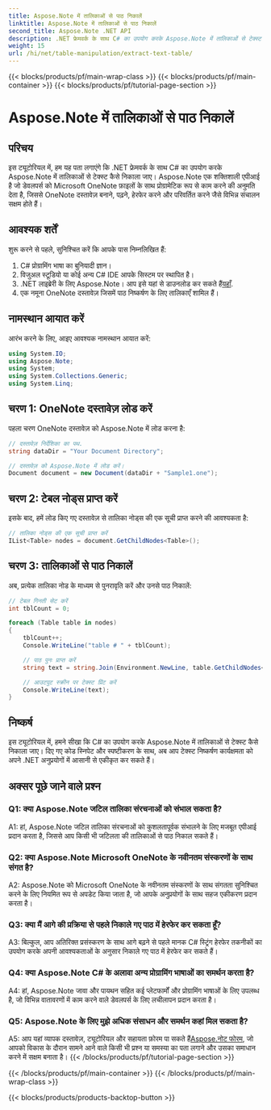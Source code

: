 ```yaml
---
title: Aspose.Note में तालिकाओं से पाठ निकालें
linktitle: Aspose.Note में तालिकाओं से पाठ निकालें
second_title: Aspose.Note .NET API
description: .NET फ्रेमवर्क के साथ C# का उपयोग करके Aspose.Note में तालिकाओं से टेक्स्ट निकालने का तरीका जानें। कोड स्निपेट और स्पष्टीकरण के साथ चरण-दर-चरण ट्यूटोरियल।
weight: 15
url: /hi/net/table-manipulation/extract-text-table/
---
```


{{< blocks/products/pf/main-wrap-class >}}
{{< blocks/products/pf/main-container >}}
{{< blocks/products/pf/tutorial-page-section >}}

# Aspose.Note में तालिकाओं से पाठ निकालें

## परिचय

इस ट्यूटोरियल में, हम यह पता लगाएंगे कि .NET फ्रेमवर्क के साथ C# का उपयोग करके Aspose.Note में तालिकाओं से टेक्स्ट कैसे निकाला जाए। Aspose.Note एक शक्तिशाली एपीआई है जो डेवलपर्स को Microsoft OneNote फ़ाइलों के साथ प्रोग्रामेटिक रूप से काम करने की अनुमति देता है, जिससे OneNote दस्तावेज़ बनाने, पढ़ने, हेरफेर करने और परिवर्तित करने जैसे विभिन्न संचालन सक्षम होते हैं।

## आवश्यक शर्तें

शुरू करने से पहले, सुनिश्चित करें कि आपके पास निम्नलिखित हैं:

1. C# प्रोग्रामिंग भाषा का बुनियादी ज्ञान।
2. विजुअल स्टूडियो या कोई अन्य C# IDE आपके सिस्टम पर स्थापित है।
3.  .NET लाइब्रेरी के लिए Aspose.Note। आप इसे यहां से डाउनलोड कर सकते हैं[यहाँ](https://releases.aspose.com/note/net/).
4. एक नमूना OneNote दस्तावेज़ जिसमें पाठ निष्कर्षण के लिए तालिकाएँ शामिल हैं।

## नामस्थान आयात करें

आरंभ करने के लिए, आइए आवश्यक नामस्थान आयात करें:

```csharp
using System.IO;
using Aspose.Note;
using System;
using System.Collections.Generic;
using System.Linq;
```

## चरण 1: OneNote दस्तावेज़ लोड करें

पहला चरण OneNote दस्तावेज़ को Aspose.Note में लोड करना है:

```csharp
// दस्तावेज़ निर्देशिका का पथ.
string dataDir = "Your Document Directory";

// दस्तावेज़ को Aspose.Note में लोड करें।
Document document = new Document(dataDir + "Sample1.one");
```

## चरण 2: टेबल नोड्स प्राप्त करें

इसके बाद, हमें लोड किए गए दस्तावेज़ से तालिका नोड्स की एक सूची प्राप्त करने की आवश्यकता है:

```csharp
// तालिका नोड्स की एक सूची प्राप्त करें
IList<Table> nodes = document.GetChildNodes<Table>();
```

## चरण 3: तालिकाओं से पाठ निकालें

अब, प्रत्येक तालिका नोड के माध्यम से पुनरावृति करें और उनसे पाठ निकालें:

```csharp
// टेबल गिनती सेट करें
int tblCount = 0;

foreach (Table table in nodes)
{
    tblCount++;
    Console.WriteLine("table # " + tblCount);

    // पाठ पुनः प्राप्त करें
    string text = string.Join(Environment.NewLine, table.GetChildNodes<RichText>().Select(e => e.Text)) + Environment.NewLine;

    // आउटपुट स्क्रीन पर टेक्स्ट प्रिंट करें
    Console.WriteLine(text);
}
```

## निष्कर्ष

इस ट्यूटोरियल में, हमने सीखा कि C# का उपयोग करके Aspose.Note में तालिकाओं से टेक्स्ट कैसे निकाला जाए। दिए गए कोड स्निपेट और स्पष्टीकरण के साथ, अब आप टेक्स्ट निष्कर्षण कार्यक्षमता को अपने .NET अनुप्रयोगों में आसानी से एकीकृत कर सकते हैं।

## अक्सर पूछे जाने वाले प्रश्न

### Q1: क्या Aspose.Note जटिल तालिका संरचनाओं को संभाल सकता है?

A1: हां, Aspose.Note जटिल तालिका संरचनाओं को कुशलतापूर्वक संभालने के लिए मजबूत एपीआई प्रदान करता है, जिससे आप किसी भी जटिलता की तालिकाओं से पाठ निकाल सकते हैं।

### Q2: क्या Aspose.Note Microsoft OneNote के नवीनतम संस्करणों के साथ संगत है?

A2: Aspose.Note को Microsoft OneNote के नवीनतम संस्करणों के साथ संगतता सुनिश्चित करने के लिए नियमित रूप से अपडेट किया जाता है, जो आपके अनुप्रयोगों के साथ सहज एकीकरण प्रदान करता है।

### Q3: क्या मैं आगे की प्रक्रिया से पहले निकाले गए पाठ में हेरफेर कर सकता हूँ?

A3: बिल्कुल, आप अतिरिक्त प्रसंस्करण के साथ आगे बढ़ने से पहले मानक C# स्ट्रिंग हेरफेर तकनीकों का उपयोग करके अपनी आवश्यकताओं के अनुसार निकाले गए पाठ में हेरफेर कर सकते हैं।

### Q4: क्या Aspose.Note C# के अलावा अन्य प्रोग्रामिंग भाषाओं का समर्थन करता है?

A4: हां, Aspose.Note जावा और पायथन सहित कई प्लेटफार्मों और प्रोग्रामिंग भाषाओं के लिए उपलब्ध है, जो विभिन्न वातावरणों में काम करने वाले डेवलपर्स के लिए लचीलापन प्रदान करता है।

### Q5: Aspose.Note के लिए मुझे अधिक संसाधन और समर्थन कहां मिल सकता है?

 A5: आप यहां व्यापक दस्तावेज़, ट्यूटोरियल और सहायता फ़ोरम पा सकते हैं[Aspose.नोट फोरम](https://forum.aspose.com/c/note/28), जो आपको विकास के दौरान सामने आने वाले किसी भी प्रश्न या समस्या का पता लगाने और उसका समाधान करने में सक्षम बनाता है।
{{< /blocks/products/pf/tutorial-page-section >}}

{{< /blocks/products/pf/main-container >}}
{{< /blocks/products/pf/main-wrap-class >}}

{{< blocks/products/products-backtop-button >}}
